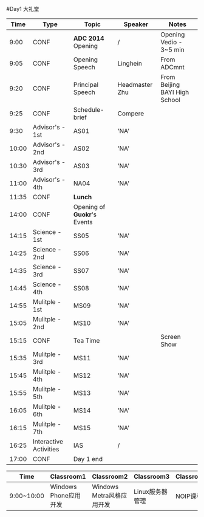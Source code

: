 #Day1
大礼堂



|Time|Type|Topic|Speaker|Notes|
|---|---|---|---|---|
|9:00|CONF|**ADC 2014** Opening|/|Opening Vedio - 3~5 min|
|9:05|CONF|Opening Speech|Linghein|From ADCmnt|
|9:20|CONF|Principal Speech|Headmaster Zhu|From Beijing BAYI High School|
|9:25|CONF|Schedule-brief|Compere||
|9:30|Advisor's - 1st|AS01|'NA'||
|10:00|Advisor's - 2nd|AS02|'NA'||
|10:30|Advisor's - 3rd|AS03|'NA'||
|11:00|Advisor's - 4th|NA04|'NA'||
|11:35|CONF|**Lunch**|||
|14:00|CONF|Opening of **Guokr**'s Events|||
|14:15|Science - 1st|SS05|'NA'||
|14:25|Science - 2nd|SS06|'NA'||
|14:35|Science - 3rd|SS07|'NA'||
|14:45|Science - 4th|SS08|'NA'||
|14:55|Mulitple - 1st|MS09|'NA'||
|15:05|Mulitple - 2nd|MS10|'NA'||
|15:15|CONF|Tea Time||Screen Show|
|15:35|Mulitple - 3rd|MS11|'NA'||
|15:45|Mulitple - 4th|MS12|'NA'||
|15:55|Mulitple - 5th|MS13|'NA'||
|16:05|Mulitple - 6th|MS14|'NA'||
|16:15|Mulitple - 7th|MS15|'NA'||
|16:25|Interactive Activities|IAS|/||
|17:00|CONF|Day 1 end||


|Time|Classroom1|Classroom2|Classroom3|Classroom4|
|---|---|---|---|---|
9:00~10:00|Windows Phone应用开发|Windows Metra风格应用开发|Linux服务器管理|NOIP课程|
